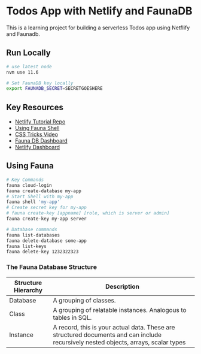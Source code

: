 # Todos App with Netlify and FaunaDB

This is a learning project for building a serverless Todos app using Netflify and Faunadb.

## Run Locally
```sh
# use latest node
nvm use 11.6

# Set FaunaDB key locally
export FAUNADB_SECRET=SECRETGOESHERE
```

## Key Resources

* [Netlify Tutorial Repo](https://github.com/netlify/netlify-faunadb-example)
* [Using Fauna Shell](https://github.com/fauna/fauna-shell)
* [CSS Tricks Video](https://css-tricks.com/video-screencasts/165-building-your-backend-with-serverless-functions/#respond)
* [Fauna DB Dashboard](https://dashboard.fauna.com/db)
* [Netlify Dashboard](https://app.netlify.com/)

## Using Fauna
``` sh
# Key Commands
fauna cloud-login
fauna create-database my-app
# Start Shell with my-app
fauna shell 'my-app'
# Create secret key for my-app
# fauna create-key [appname] [role, which is server or admin]
fauna create-key my-app server

# Database commands
fauna list-databases
fauna delete-database some-app
fauna list-keys
fauna delete-key 1232322323
```

### The Fauna Database Structure

Structure Hierarchy | Description
----------------------- | -------------------
Database | A grouping of classes.
Class | A grouping of relatable instances. Analogous to tables in SQL.
Instance | A record, this is your actual data. These are structured documents and can include recursively nested objects, arrays, scalar types


